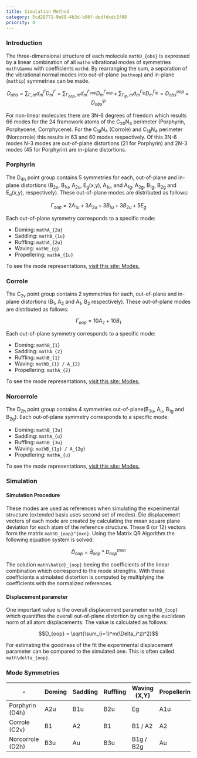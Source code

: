 ```yaml
---
title: Simulation Method
category: 5cd29771-9e69-4b3d-b96f-dedfdcdc1f08
priority: 0
---
```

### Introduction

The three-dimensional structure of each molecule `mathD_{obs}` is expressed by a linear combination of all `mathm` vibrational modes of symmetries `math\Gamma` with coefficients `mathd`. By rearranging the sum, a separation of the vibrational normal modes into out-of-plane (`mathoop`) and in-plane (`mathip`) symmetries can be made.

```math
D_{obs} = \sum_{\Gamma,m}d_m^{\Gamma} D_m^{\Gamma} = \sum_{\Gamma_{oop},m}d_m^{\Gamma_{oop}} D_m^{\Gamma_{oop}} + \sum_{\Gamma_{ip},m}d_m^{\Gamma_{ip}} D_m^{\Gamma_{ip}} = D_{obs}^{oop} + D_{obs}^{ip}
```
For non-linear molecules there are 3N-6 degrees of freedom which results 66 modes for the 24 framework atoms of the C<sub>20</sub>N<sub>4</sub> perimeter (Porphyrin, Porphycene, Corrphycene). For the C<sub>19</sub>N<sub>4</sub> (Corrole) and C<sub>18</sub>N<sub>4</sub> perimeter (Norcorrole) this results in 63 and 60 modes respectively. Of this 3N-6 modes N-3 modes are out-of-plane distortions (21 for Porphyrin) and 2N-3 modes (45 for Porphyrin) are in-plane distortions. 

### Porphyrin
The D<sub>4h</sub> point group contains 5 symmetries for each, out-of-plane and in-plane distortions (B<sub>2u</sub>, B<sub>1u</sub>, A<sub>2u</sub>, E<sub>g</sub>(x,y), A<sub>1u</sub>, and A<sub>1g</sub>, A<sub>2g</sub>, B<sub>1g</sub>, B<sub>2g</sub> and E<sub>u</sub>(x,y), respectively). These out-of-plane modes are distributed as follows:
```math
\Gamma_{oop} = 2A_{1u} + 3A_{2u}+3B_{1u}+3B_{2u}+5E_{g}
```
Each out-of-plane symmetry corresponds to a specific mode:
* Doming: `mathA_{2u}`
* Saddling: `mathB_{1u}`
* Ruffling: `mathA_{2u}`
* Waving: `mathE_{g}`
* Propellering: `mathA_{1u}`

To see the mode representations, [visit this site: Modes.](/docs/modes#porphyrin)

### Corrole
The C<sub>2v</sub> point group contains 2 symmetries for each, out-of-plane and in-plane distortions (B<sub>1</sub>, A<sub>2</sub> and A<sub>1</sub>, B<sub>2</sub> respectively). These out-of-plane modes are distributed as follows:
```math
\Gamma_{oop} = 10A_{2} + 10B_{1}
```
Each out-of-plane symmetry corresponds to a specific mode:
* Doming: `mathB_{1}`
* Saddling: `mathA_{2}`
* Ruffling: `mathB_{1}`
* Waving: `mathB_{1} / A_{2}`
* Propellering: `mathA_{2}`

To see the mode representations, [visit this site: Modes.](/docs/modes#corrole)

### Norcorrole
The D<sub>2h</sub> point group contains 4 symmetries out-of-plane(B<sub>3u</sub>, A<sub>u</sub>, B<sub>1g</sub> and B<sub>2g</sub>).
Each out-of-plane symmetry corresponds to a specific mode:
* Doming: `mathB_{3u}`
* Saddling: `mathA_{u}`
* Ruffling: `mathB_{3u}`
* Waving: `mathB_{1g} / A_{2g}`
* Propellering: `mathA_{u}`

To see the mode representations, [visit this site: Modes.](/docs/modes#norcorrole)

### Simulation
#### Simulation Procedure
These modes are used as references when simulating the experimental structure (extended basis uses second set of modes). Die displacement vectors of each mode are created by calculating the mean square plane deviation for each atom of the reference structure. These 6 (or 12) vectors form the matrix `mathD_{oop}^{mxn}`. Using the Matrix QR Algorithm the following equation system is solved:
```math
\hat{D}_{oop} = \hat{d}_{oop} * D_{oop}^{mxn}
```
The solution `math\hat{d}_{oop}` beeing the coefficients of the linear combination which correspond to the mode strengths. With these coefficients a simulated distortion is computed by multiplying the coefficients with the normalized references.

#### Displacement parameter
One important value is the overall displacement parameter `mathD_{oop}` which quantifies the overall out-of-plane distortion by using the euclidean norm of all atom displacements. The value is calculated as follows:
```math
D_{oop} = \sqrt{\sum_{i=1}^m(\Delta_i^z)^2}
```
For estimating the goodness of the fit the experimental displacement parameter can be compared to the simulated one. This is often called `math\delta_{oop}`.

### Mode Symmetries

|-|Doming|Saddling|Ruffling|Waving (X,Y)|Propellering|
|---|---|---|---|---|---|
|Porphyrin (D4h)|A2u|B1u|B2u|Eg|A1u|
|Corrole (C2v)|B1|A2|B1|B1 / A2|A2|
|Norcorrole (D2h)|B3u|Au|B3u|B1g / B2g|Au|